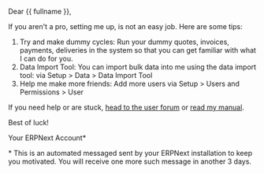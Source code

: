 Dear {{ fullname }},

If you aren't a pro, setting me up, is not an easy job. Here are some tips:

1. Try and make dummy cycles: Run your dummy quotes, invoices, payments, deliveries in the system so that you can get familiar with what I can do for you.
1. Data Import Tool: You can import bulk data into me using the data import tool: via Setup > Data > Data Import Tool
1. Help me make more friends: Add more users via Setup > Users and Permissions > User

If you need help or are stuck, [head to the user forum](https://discuss.frappe.io) or [read my manual](https://manual.erpnext.com).

Best of luck!

Your ERPNext Account\*

\* This is an automated messaged sent by your ERPNext installation to keep you motivated. You will receive one more such message in another 3 days.
